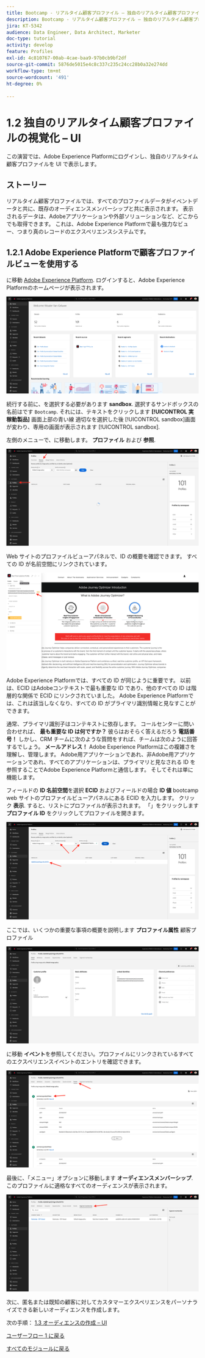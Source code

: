 ```yaml
---
title: Bootcamp - リアルタイム顧客プロファイル – 独自のリアルタイム顧客プロファイルを視覚化 – UI
description: Bootcamp - リアルタイム顧客プロファイル – 独自のリアルタイム顧客プロファイルを視覚化 – UI
jira: KT-5342
audience: Data Engineer, Data Architect, Marketer
doc-type: tutorial
activity: develop
feature: Profiles
exl-id: 4c810767-00ab-4cae-baa9-97b0cb9bf2df
source-git-commit: 5876de5015e4c8c337c235c24cc28b0a32e274dd
workflow-type: tm+mt
source-wordcount: '491'
ht-degree: 0%

---
```


# 1.2 独自のリアルタイム顧客プロファイルの視覚化 – UI

この演習では、Adobe Experience Platformにログインし、独自のリアルタイム顧客プロファイルを UI で表示します。

## ストーリー

リアルタイム顧客プロファイルでは、すべてのプロファイルデータがイベントデータと共に、既存のオーディエンスメンバーシップと共に表示されます。 表示されるデータは、Adobeアプリケーションや外部ソリューションなど、どこからでも取得できます。 これは、Adobe Experience Platformで最も強力なビュー、つまり真のレコードのエクスペリエンスシステムです。

## 1.2.1 Adobe Experience Platformで顧客プロファイルビューを使用する

に移動 [Adobe Experience Platform](https://experience.adobe.com/platform). ログインすると、Adobe Experience Platformのホームページが表示されます。

![データ取得](./images/home.png)

続行する前に、を選択する必要があります **sandbox**. 選択するサンドボックスの名前はです ``Bootcamp``. それには、テキストをクリックします **[!UICONTROL 実稼動製品]** 画面上部の青い線 適切なを選択した後 [!UICONTROL sandbox]画面が変わり、専用の画面が表示されます [!UICONTROL sandbox].



左側のメニューで、に移動します。 **プロファイル** および **参照**.

![顧客プロファイル](./images/homemenu.png)

Web サイトのプロファイルビューアパネルで、ID の概要を確認できます。 すべての ID が名前空間にリンクされています。

![顧客プロファイル](./images/identities.png)




Adobe Experience Platformでは、すべての ID が同じように重要です。 以前は、ECID はAdobeコンテキストで最も重要な ID であり、他のすべての ID は階層的な関係で ECID にリンクされていました。 Adobe Experience Platformでは、これは該当しなくなり、すべての ID がプライマリ識別情報と見なすことができます。

通常、プライマリ識別子はコンテキストに依存します。 コールセンターに問い合わせれば、 **最も重要な ID は何ですか？** 彼らはおそらく答えるだろう **電話番号！** しかし、CRM チームに次のような質問をすれば、チームは次のように回答するでしょう。 **メールアドレス！**  Adobe Experience Platformはこの複雑さを理解し、管理します。 Adobe用アプリケーションであれ、非Adobe用アプリケーションであれ、すべてのアプリケーションは、プライマリと見なされる ID を参照することでAdobe Experience Platformと通信します。 そしてそれは単に機能します。

フィールドの **ID 名前空間**&#x200B;を選択 **ECID** およびフィールドの場合 **ID 値** bootcamp web サイトのプロファイルビューアパネルにある ECID を入力します。 クリック **表示**. すると、リストにプロファイルが表示されます。 「」をクリックします **プロファイル ID** をクリックしてプロファイルを開きます。

![顧客プロファイル](./images/popupecid.png)

ここでは、いくつかの重要な事項の概要を説明します **プロファイル属性** 顧客プロファイル

![顧客プロファイル](./images/profile.png)

に移動 **イベント**&#x200B;を参照してください。プロファイルにリンクされているすべてのエクスペリエンスイベントのエントリを確認できます。

![顧客プロファイル](./images/profileee.png)

最後に、「メニュー」オプションに移動します **オーディエンスメンバーシップ**. このプロファイルに適格なすべてのオーディエンスが表示されます。

![顧客プロファイル](./images/profileseg.png)

次に、匿名または既知の顧客に対してカスタマーエクスペリエンスをパーソナライズできる新しいオーディエンスを作成します。

次の手順： [1.3 オーディエンスの作成 – UI](./ex3.md)

[ユーザーフロー 1 に戻る](./uc1.md)

[すべてのモジュールに戻る](../../overview.md)
